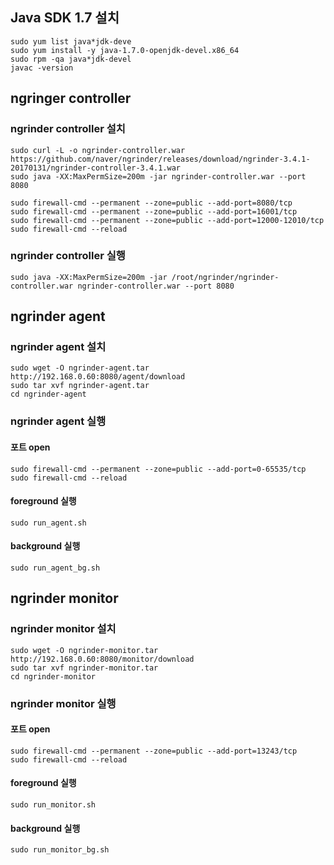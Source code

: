 ## Java SDK 1.7 설치
```
sudo yum list java*jdk-deve
sudo yum install -y java-1.7.0-openjdk-devel.x86_64
sudo rpm -qa java*jdk-devel
javac -version
```

## ngringer controller
### ngrinder controller 설치
```
sudo curl -L -o ngrinder-controller.war https://github.com/naver/ngrinder/releases/download/ngrinder-3.4.1-20170131/ngrinder-controller-3.4.1.war
sudo java -XX:MaxPermSize=200m -jar ngrinder-controller.war --port 8080
 
sudo firewall-cmd --permanent --zone=public --add-port=8080/tcp
sudo firewall-cmd --permanent --zone=public --add-port=16001/tcp
sudo firewall-cmd --permanent --zone=public --add-port=12000-12010/tcp
sudo firewall-cmd --reload
```
### ngrinder controller 실행
```
sudo java -XX:MaxPermSize=200m -jar /root/ngrinder/ngrinder-controller.war ngrinder-controller.war --port 8080
```

## ngrinder agent
### ngrinder agent 설치
```
sudo wget -O ngrinder-agent.tar http://192.168.0.60:8080/agent/download
sudo tar xvf ngrinder-agent.tar
cd ngrinder-agent
```

### ngrinder agent 실행
#### 포트 open
```
sudo firewall-cmd --permanent --zone=public --add-port=0-65535/tcp
sudo firewall-cmd --reload
```

#### foreground 실행
```
sudo run_agent.sh
```

#### background 실행
```
sudo run_agent_bg.sh
```


## ngrinder monitor
### ngrinder monitor 설치
```
sudo wget -O ngrinder-monitor.tar http://192.168.0.60:8080/monitor/download
sudo tar xvf ngrinder-monitor.tar
cd ngrinder-monitor
```

### ngrinder monitor 실행
#### 포트 open
```
sudo firewall-cmd --permanent --zone=public --add-port=13243/tcp
sudo firewall-cmd --reload
```

#### foreground 실행
```
sudo run_monitor.sh
```

#### background 실행
```
sudo run_monitor_bg.sh
```
